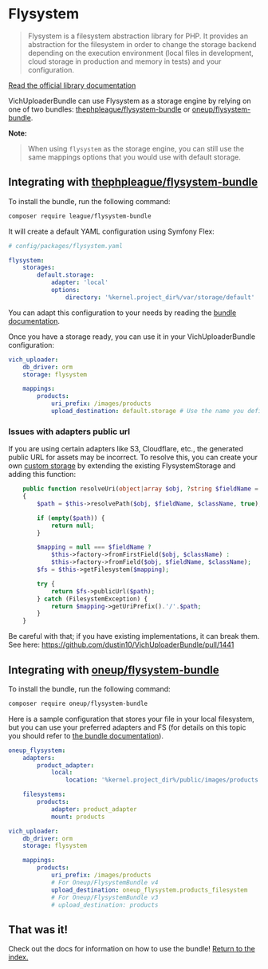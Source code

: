 # Flysystem

> Flysystem is a filesystem abstraction library for PHP. It provides an abstraction
> for the filesystem in order to change the storage backend depending on the execution
> environment (local files in development, cloud storage in production and memory in tests)
> and your configuration.

[Read the official library documentation](https://flysystem.thephpleague.com)

VichUploaderBundle can use Flysystem as a storage engine by relying on one of two bundles:
[thephpleague/flysystem-bundle](https://github.com/thephpleague/flysystem-bundle)
or
[oneup/flysystem-bundle](https://github.com/1up-lab/OneupFlysystemBundle).

**Note:**

> When using `flysystem` as the storage engine, you can still use
> the same mappings options that you would use with default storage.

## Integrating with [thephpleague/flysystem-bundle](https://github.com/thephpleague/flysystem-bundle)

To install the bundle, run the following command:

```bash
composer require league/flysystem-bundle
```

It will create a default YAML configuration using Symfony Flex:

```yaml
# config/packages/flysystem.yaml

flysystem:
    storages:
        default.storage:
            adapter: 'local'
            options:
                directory: '%kernel.project_dir%/var/storage/default'
```

You can adapt this configuration to your needs by reading the
[bundle documentation](https://github.com/thephpleague/flysystem-bundle/blob/master/docs/1-getting-started.md).

Once you have a storage ready, you can use it in your VichUploaderBundle configuration:

``` yaml
vich_uploader:
    db_driver: orm
    storage: flysystem

    mappings:
        products:
            uri_prefix: /images/products
            upload_destination: default.storage # Use the name you defined for your storage here
```

### Issues with adapters public url

If you are using certain adapters like S3, Cloudflare, etc., the generated public URL for assets may be incorrect.
To resolve this, you can create your own [custom storage](https://github.com/dustin10/VichUploaderBundle/blob/master/docs/storage/custom.md) by extending the existing FlysystemStorage and adding this function:

```php
    public function resolveUri(object|array $obj, ?string $fieldName = null, ?string $className = null): ?string
    {
        $path = $this->resolvePath($obj, $fieldName, $className, true);

        if (empty($path)) {
            return null;
        }

        $mapping = null === $fieldName ?
            $this->factory->fromFirstField($obj, $className) :
            $this->factory->fromField($obj, $fieldName, $className);
        $fs = $this->getFilesystem($mapping);

        try {
            return $fs->publicUrl($path);
        } catch (FilesystemException) {
            return $mapping->getUriPrefix().'/'.$path;
        }
    }
```

Be careful with that; if you have existing implementations, it can break them. See here: https://github.com/dustin10/VichUploaderBundle/pull/1441

## Integrating with [oneup/flysystem-bundle](https://github.com/1up-lab/OneupFlysystemBundle)

To install the bundle, run the following command:

```bash
composer require oneup/flysystem-bundle
```

Here is a sample configuration that stores your file in your local filesystem,
but you can use your preferred adapters and FS (for details on this topic you
should refer to
[the bundle documentation](https://github.com/1up-lab/OneupFlysystemBundle/blob/master/doc/index.md)).

``` yaml
oneup_flysystem:
    adapters:
        product_adapter:
            local:
                location: '%kernel.project_dir%/public/images/products'

    filesystems:
        products:
            adapter: product_adapter
            mount: products

vich_uploader:
    db_driver: orm
    storage: flysystem

    mappings:
        products:
            uri_prefix: /images/products
            # For Oneup/FlysystemBundle v4
            upload_destination: oneup_flysystem.products_filesystem
            # For Oneup/FlysystemBundle v3
            # upload_destination: products
```

## That was it!

Check out the docs for information on how to use the bundle!
[Return to the index.](../index.md)
